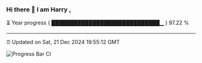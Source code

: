 ### Hi there 👋 I am Harry , 

⏳ Year progress { █████████████████████████████▁ } 97.22 %

---

⏰ Updated on Sat, 21 Dec 2024 19:55:12 GMT

![Progress Bar CI](https://github.com/duykhang68/duykhang68/workflows/Progress%20Bar%20CI/badge.svg)
